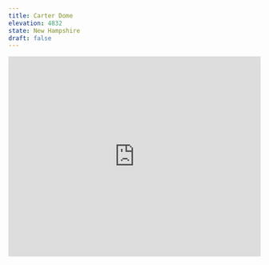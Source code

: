 ```yaml
---
title: Carter Dome
elevation: 4832
state: New Hampshire
draft: false
---
```

<iframe class="alltrails" src="https://www.alltrails.com/widget/trail/us/new-hampshire/carter-notch-hut-dome-and-19-mile-brook-trail?u=i&sh=q5vqbr" width="100%" height="400" frameborder="0" scrolling="no" marginheight="0" marginwidth="0" title="AllTrails: Trail Guides and Maps for Hiking, Camping, and Running"></iframe>
